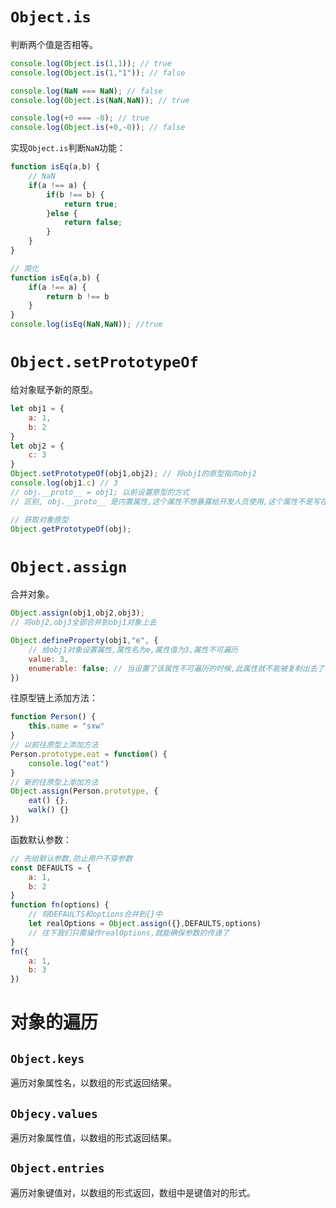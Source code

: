 # `Object.is`

判断两个值是否相等。

```js
console.log(Object.is(1,1)); // true 
console.log(Object.is(1,"1")); // false

console.log(NaN === NaN); // false
console.log(Object.is(NaN,NaN)); // true

console.log(+0 === -0); // true
console.log(Object.is(+0,-0)); // false
```

实现`Object.is`判断`NaN`功能：

```js
function isEq(a,b) {
    // NaN
    if(a !== a) {
        if(b !== b) {
            return true;
        }else {
            return false;
        }
    }
}
```

```js
// 简化
function isEq(a,b) {
    if(a !== a) {
        return b !== b
    }
}
console.log(isEq(NaN,NaN)); //true
```

# `Object.setPrototypeOf`

给对象赋予新的原型。

```js
let obj1 = {
    a: 1,
    b: 2
}
let obj2 = {
    c: 3
}
Object.setPrototypeOf(obj1,obj2); // 将obj1的原型指向obj2
console.log(obj1.c) // 3
// obj.__proto__ = obj1; 以前设置原型的方式
// 区别, obj.__proto__ 是内置属性,这个属性不想暴露给开发人员使用,这个属性不是写在ES标准里的,不要去使用;
```

```js
// 获取对象原型
Object.getPrototypeOf(obj);
```

# `Object.assign`

合并对象。

```js
Object.assign(obj1,obj2,obj3);
// 将obj2,obj3全部合并到obj1对象上去
```

```js
Object.defineProperty(obj1,"e", { 
    // 给obj1对象设置属性,属性名为e,属性值为3,属性不可遍历
	value: 3,
	enumerable: false; // 当设置了该属性不可遍历的时候,此属性就不能被复制出去了 
})
```

往原型链上添加方法：

```js
function Person() {
	this.name = "sxw"
}
// 以前往原型上添加方法 
Person.prototype.eat = function() { 
	console.log("eat")
}
// 新的往原型上添加方法
Object.assign(Person.prototype, { 
	eat() {},
	walk() {}
})
```

函数默认参数：

```js
// 先给默认参数,防止用户不穿参数 
const DEFAULTS = { 
    a: 1,
    b: 2
}
function fn(options) {
    // 将DEFAULTS和options合并到{}中
    let realOptions = Object.assign({},DEFAULTS,options) 
    // 往下我们只需操作realOptions,就能确保参数的传递了
}
fn({
    a: 1,
    b: 3
})
```

# 对象的遍历

## `Object.keys`

遍历对象属性名，以数组的形式返回结果。

## `Objecy.values`

遍历对象属性值，以数组的形式返回结果。

## `Object.entries`

遍历对象键值对，以数组的形式返回，数组中是键值对的形式。
